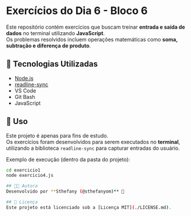# Exercícios do Dia 6 - Bloco 6

Este repositório contém exercícios que buscam treinar **entrada e saída de dados** no terminal utilizando **JavaScript**.  
Os problemas resolvidos incluem operações matemáticas como **soma, subtração e diferença de produto**.

## 🚀 Tecnologias Utilizadas
- [Node.js](https://nodejs.org/)
- [readline-sync](https://www.npmjs.com/package/readline-sync)
- VS Code
- Git Bash
- JavaScript

## 📖 Uso
Este projeto é apenas para fins de estudo.  
Os exercícios foram desenvolvidos para serem executados no **terminal**, utilizando a biblioteca `readline-sync` para capturar entradas do usuário.

Exemplo de execução (dentro da pasta do projeto):

```bash
cd exercicio1
node exercicio4.js

## 👩‍💻 Autora
Desenvolvido por **Sthefany (@sthefanyom)** 💜

## 📜 Licença
Este projeto está licenciado sob a [Licença MIT](./LICENSE.md).
